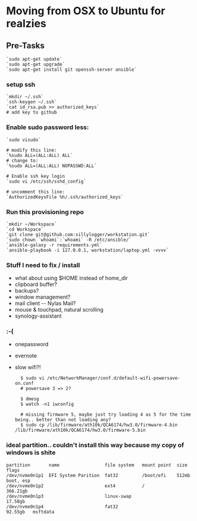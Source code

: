 # Moving from OSX to Ubuntu for realzies

## Pre-Tasks

    `sudo apt-get update`
    `sudo apt-get upgrade`
    `sudo apt-get install git openssh-server ansible`

### setup ssh

    `mkdir ~/.ssh`
    `ssh-keygen ~/.ssh`
    `cat id_rsa.pub >> authorized_keys`
    # add key to github


### Enable sudo password less:

    `sudo visudo`

    # modify this line:
    `%sudo ALL=(ALL:ALL) ALL`
    # change to:
    `%sudo ALL=(ALL:ALL) NOPASSWD:ALL`

    # Enable ssh key login
    `sudo vi /etc/ssh/sshd_config`

    # uncomment this line:
    `AuthorizedKeysFile %h/.ssh/authorized_keys`

### Run this provisioning repo

    `mkdir ~/Workspace`
    `cd Workspace`
    `git clone git@github.com:sillylogger/workstation.git`
    `sudo chown `whoami`:`whoami` -R /etc/ansible/`
    `ansible-galaxy -r requirements.yml`
    `ansible-playbook -i 127.0.0.1, workstation/laptop.yml -vvvv`

### Stuff I need to fix / install

- what about using $HOME instead of home_dir
- clipboard buffer?
- backups?
- window management?
- mail client -- Nylas Mail?
- mouse & touchpad, natural scrolling
- synology-assistant

### :-(

- onepassword
- evernote
- slow wifi?!

        $ sudo vi /etc/NetworkManager/conf.d/default-wifi-powersave-on.conf
        # powersave 3 => 2?

        $ dmesg
        $ watch -n1 iwconfig

        # missing firmware 5, maybe just try loading 4 as 5 for the time being.. better than not loading any?
        $ sudo cp /lib/firmware/ath10k/QCA6174/hw3.0/firmware-4.bin /lib/firmware/ath10k/QCA6174/hw3.0/firmware-5.bin


### ideal partition.. couldn't install this way because my copy of windows is shite

    partition       name                 file system   mount point  size      flags
    /dev/nvme0n1p1  EFI System Parition  fat32         /boot/efi    512mb     boot, esp
    /dev/nvme0n1p2                       ext4          /            366.21gb
    /dev/nvme0n1p3                       linux-swap                 17.58gb
    /dev/nvme0n1p4                       fat32                      92.55gb   msftdata


